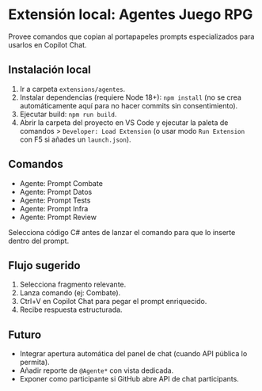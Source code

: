 # Extensión local: Agentes Juego RPG

Provee comandos que copian al portapapeles prompts especializados para usarlos en Copilot Chat.

## Instalación local
1. Ir a carpeta `extensions/agentes`.
2. Instalar dependencias (requiere Node 18+): `npm install` (no se crea automáticamente aquí para no hacer commits sin consentimiento).
3. Ejecutar build: `npm run build`.
4. Abrir la carpeta del proyecto en VS Code y ejecutar la paleta de comandos > `Developer: Load Extension` (o usar modo `Run Extension` con F5 si añades un `launch.json`).

## Comandos
- Agente: Prompt Combate
- Agente: Prompt Datos
- Agente: Prompt Tests
- Agente: Prompt Infra
- Agente: Prompt Review

Selecciona código C# antes de lanzar el comando para que lo inserte dentro del prompt.

## Flujo sugerido
1. Selecciona fragmento relevante.
2. Lanza comando (ej: Combate).
3. Ctrl+V en Copilot Chat para pegar el prompt enriquecido.
4. Recibe respuesta estructurada.

## Futuro
- Integrar apertura automática del panel de chat (cuando API pública lo permita).
- Añadir reporte de `@Agente*` con vista dedicada.
- Exponer como participante si GitHub abre API de chat participants.
